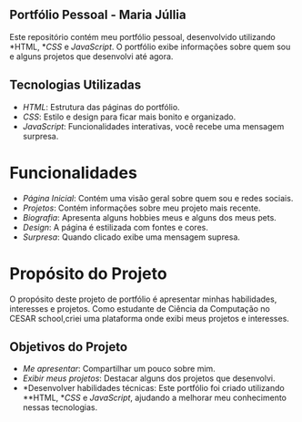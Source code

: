 ## Portfólio Pessoal - Maria Júllia
Este repositório contém meu portfólio pessoal, desenvolvido utilizando *HTML, **CSS* e *JavaScript*. O portfólio exibe informações sobre quem sou e alguns projetos que desenvolvi até agora.



## Tecnologias Utilizadas

- *HTML*: Estrutura das páginas do portfólio.
- *CSS*: Estilo e design para ficar mais bonito e organizado.
- *JavaScript*: Funcionalidades interativas, você recebe uma mensagem surpresa.

 

# Funcionalidades
- *Página Inicial*: Contém uma visão geral sobre quem sou e redes sociais.
- *Projetos*: Contém informações sobre meu projeto mais recente.
- *Biografia*: Apresenta alguns hobbies meus e alguns dos meus pets.
- *Design*: A página é estilizada com fontes e cores.
- *Surpresa*: Quando clicado exibe uma mensagem supresa.




# Propósito do Projeto

O propósito deste projeto de portfólio é apresentar minhas habilidades, interesses e projetos. Como estudante de Ciência da Computação no CESAR school,criei uma plataforma onde  exibi meus projetos e interesses.

## Objetivos do Projeto

- *Me apresentar*: Compartilhar um pouco sobre mim.
- *Exibir meus projetos*: Destacar alguns dos projetos que desenvolvi.
- *Desenvolver habilidades técnicas: Este portfólio foi criado utilizando **HTML, **CSS* e *JavaScript*, ajudando a melhorar meu conhecimento nessas tecnologias.
